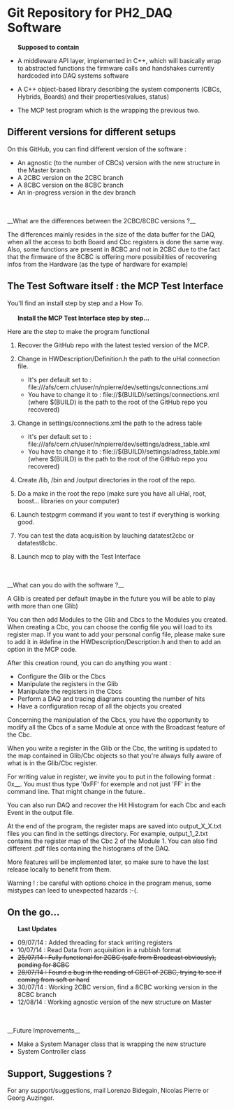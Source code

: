 Git Repository for PH2_DAQ Software
===================================

&nbsp;&nbsp;&nbsp;&nbsp;&nbsp;&nbsp;__Supposed to contain__

- A middleware API layer, implemented in C++, which will basically wrap
to abstracted functions the firmware calls and handshakes currently
hardcoded into DAQ systems software

- A C++ object-based library describing the system components (CBCs,
Hybrids, Boards) and their properties(values, status)

- The MCP test program which is the wrapping the previous two.

Different versions for different setups
---------------------------------------

On this GitHub, you can find different version of the software :
- An agnostic (to the number of CBCs) version with the new structure in the Master branch
- A 2CBC version on the 2CBC branch
- A 8CBC version on the 8CBC branch
- An in-progress version in the dev branch
<br>
<br>
__What are the differences between the 2CBC/8CBC versions ?__

The differences mainly resides in the size of the data buffer for the DAQ, when all the access to both Board and Cbc registers is done the same way.
Also, some functions are present in 8CBC and not in 2CBC due to the fact that the firmware of the 8CBC is offering more possibilities of recovering infos from the Hardware (as the type of hardware for example)


The Test Software itself : the MCP Test Interface
-------------------------------------------------

You'll find an install step by step and a How To.
<br>
<br>
&nbsp;&nbsp;&nbsp;&nbsp;&nbsp;&nbsp;__Install the MCP Test Interface step by step...__

Here are the step to make the program functional

1. Recover the GitHub repo with the latest tested version of the MCP.

2. Change in HWDescription/Definition.h the path to the uHal connection file.
   - It's per default set to :
   file:///afs/cern.ch/user/n/npierre/dev/settings/connections.xml
   - You have to change it to :
   file://$(BUILD)/settings/connections.xml (where $(BUILD) is the path to the
   root of the GitHub repo you recovered)

3. Change in settings/connections.xml the path to the adress table
   - It's per default set to :
   file:///afs/cern.ch/user/n/npierre/dev/settings/adress_table.xml
   - You have to change it to :
   file://$(BUILD)/settings/adress_table.xml (where $(BUILD) is the path to the
   root of the GitHub repo you recovered)

4. Create /lib, /bin and /output directories in the root of the repo.

5. Do a make in the root the repo (make sure you have all uHal, root, boost... libraries on your computer)

6. Launch testpgrm command if you want to test if everything is working good.

7. You can test the data acquisition by lauching datatest2cbc or datatest8cbc.

8. Launch mcp to play with the Test Interface
<br>
<br>
__What can you do with the software ?__

A Glib is created per default (maybe in the future you will be able to play with more than one Glib)

You can then add Modules to the Glib and Cbcs to the Modules you created.
When creating a Cbc, you can choose the config file you will load to its
register map.
If you want to add your personal config file, please make sure to add it in #define
in the HWDescription/Description.h and then to add an option in the MCP code.

After this creation round, you can do anything you want :
- Configure the Glib or the Cbcs
- Manipulate the registers in the Glib
- Manipulate the registers in the Cbcs
- Perform a DAQ and tracing diagrams counting the number of hits
- Have a configuration recap of all the objects you created

Concerning the manipulation of the Cbcs, you have the opportunity to modify all the
Cbcs of a same Module at once with the Broadcast feature of the Cbc.

When you write a register in the Glib or the Cbc, the writing is updated to the
map contained in Glib/Cbc objects so that you're always fully aware of what is
in the Glib/Cbc register.

For writing value in register, we invite you to put in the following format : 0x__.
You must thus type '0xFF' for exemple and not just 'FF' in the command line. That
might change in the future..

You can also run DAQ and recover the Hit Histogram for each Cbc and each Event in the output file.

At the end of the program, the register maps are saved into output_X_X.txt files
you can find in the settings directory. For example, output_1_2.txt contains the
register map of the Cbc 2 of the Module 1.
You can also find different .pdf files containing the histograms of the DAQ.

More features will be implemented later, so make sure to have the last release
locally to benefit from them.

Warning ! : be careful with options choice in the program menus, some mistypes can leed
to unexpected hazards :-(.


On the go...
------------

&nbsp;&nbsp;&nbsp;&nbsp;&nbsp;&nbsp;__Last Updates__

- 09/07/14 : Added threading for stack writing registers
- 10/07/14 : Read Data from acquisition in a rubbish format
- ~~25/07/14 : Fully functional for 2CBC (safe from Broadcast obviously), pending for 8CBC~~
- ~~28/07/14 : Found a bug in the reading of CBC1 of 2CBC, trying to see if coming from soft or hard~~
- 30/07/14 : Working 2CBC version, find a 8CBC working version in the 8CBC branch
- 12/08/14 : Working agnostic version of the new structure on Master
<br>
<br>
__Future Improvements__

- Make a System Manager class that is wrapping the new structure
- System Controller class


Support, Suggestions ?
----------------------

For any support/suggestions, mail Lorenzo Bidegain, Nicolas Pierre or Georg Auzinger.
